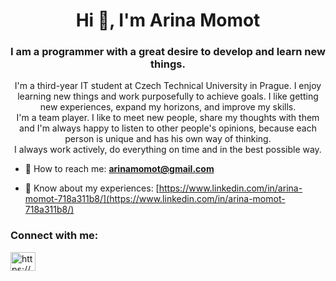<h1 align="center">Hi 👋, I'm Arina Momot</h1>
<h3 align="center">I am a programmer with a great desire to develop and learn new things.</h3>
<p align="center">I'm a third-year IT student at Czech Technical University in Prague.
I enjoy learning new things and work purposefully to achieve goals. I like getting new experiences, expand my horizons, and improve my skills.<br>
I'm a team player. I like to meet new people, share my thoughts with them and I'm always happy to listen to other people's opinions, because each person is unique and has his own way of thinking.<br>
I always work actively, do everything on time and in the best possible way.</p>

- :email: How to reach me: **arinamomot@gmail.com**

- 📄 Know about my experiences: [https://www.linkedin.com/in/arina-momot-718a311b8/](https://www.linkedin.com/in/arina-momot-718a311b8/)

<h3 align="left">Connect with me:</h3>
<p align="left">
<a href="https://linkedin.com/in/https://www.linkedin.com/in/arina-momot-718a311b8/" target="blank"><img align="center" src="https://raw.githubusercontent.com/rahuldkjain/github-profile-readme-generator/master/src/images/icons/Social/linked-in-alt.svg" alt="https://www.linkedin.com/in/arina-momot-718a311b8/" height="30" width="40" /></a>
</p>
